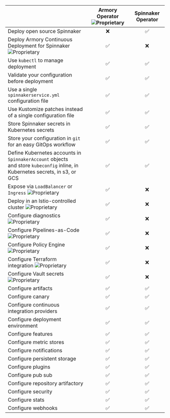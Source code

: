 |                                                                                                                                                        | Armory Operator ![Proprietary](/images/proprietary.svg) | Spinnaker Operator |
|:------------------------------------------------------------------------------------------------------------------------------------------------------ |:---------------:|:------------------:|
| Deploy open source Spinnaker                                                                                                                           |    &#10060;     |      &#9989;       |
| Deploy Armory Continuous Deployment for Spinnaker ![Proprietary](/images/proprietary.svg)                                                                         |      &#9989;     |      &#10060;      |
| Use `kubectl` to manage deployment                                                                                                                     |      &#9989;       |     &#9989;     |
| Validate your configuration before deployment                                                                                                          |      &#9989;       |     &#9989;     |
| Use a single `spinnakerservice.yml` configuration file                                                                                                 |      &#9989;       |     &#9989;     |
| Use Kustomize patches instead of a single configuration file                                                                                           |      &#9989;       |     &#9989;     |
| Store Spinnaker secrets in Kubernetes secrets                                                                                                          |      &#9989;       |     &#9989;     |
| Store your configuration in `git` for an easy GitOps workflow                                                                                          |      &#9989;       |     &#9989;     |
| Define Kubernetes accounts in `SpinnakerAccount` objects<br> and store `kubeconfig` inline, in Kubernetes secrets, in s3, or GCS                       |      &#9989;       |     &#9989;     |
| Expose via `LoadBalancer` or `Ingress` ![Proprietary](/images/proprietary.svg)                                                                         |     &#9989;     |      &#10060;      | 
| Deploy in an Istio-controlled cluster ![Proprietary](/images/proprietary.svg)                                                                          |      &#9989;     |      &#10060;      |
| Configure diagnostics ![Proprietary](/images/proprietary.svg)                                                                                          |    &#9989;     |       &#10060;      | 
| Configure Pipelines-as-Code ![Proprietary](/images/proprietary.svg)                                                                                    |        &#9989;     |    &#10060;      |
| Configure Policy Engine ![Proprietary](/images/proprietary.svg)                                                                                        |      &#9989;     |     &#10060;      | 
| Configure Terraform integration ![Proprietary](/images/proprietary.svg)                                                                                |       &#9989;     |     &#10060;      |
| Configure Vault secrets ![Proprietary](/images/proprietary.svg)                                                                                        |      &#9989;     |     &#10060;      | 
| Configure artifacts                                                                                                                                    |      &#9989;       |     &#9989;     |
| Configure canary                                                                                                                                       |      &#9989;       |     &#9989;     |
| Configure continuous integration providers                                                                                                             |      &#9989;       |     &#9989;     |
| Configure deployment environment                                                                                                                       |      &#9989;       |     &#9989;     |
| Configure features                                                                                                                                     |      &#9989;       |     &#9989;     |
| Configure metric stores                                                                                                                                |      &#9989;       |     &#9989;     |
| Configure notifications                                                                                                                                |      &#9989;       |     &#9989;     |
| Configure persistent storage                                                                                                                           |      &#9989;       |     &#9989;     |
| Configure plugins                                                                                                                                      |      &#9989;       |     &#9989;     |
| Configure pub sub                                                                                                                                      |      &#9989;       |     &#9989;     |
| Configure repository artifactory                                                                                                                       |      &#9989;       |     &#9989;     |
| Configure security                                                                                                                                     |      &#9989;       |     &#9989;     |
| Configure stats                                                                                                                                        |      &#9989;       |     &#9989;     |
| Configure webhooks                                                                                                                                     |      &#9989;       |     &#9989;     |
